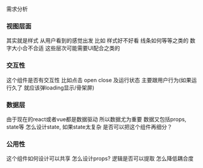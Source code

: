 
需求分析

### 视图层面

其实就是样式 从用户看到的感觉出发
比如 样式好不好看 线条如何等等之类的 数字大小合不合适
这些层次可能需要UI配合之类的


### 交互性

这个组件是否有交互性 比如点击 open close 及运行状态
主要跟用户行为(如果运行久了 就应该弹loading显示/骨架屏)

### 数据层
由于现在的react或者vue都是数据驱动
所以数据尤为重要
数据又包括props, state等
怎么设计state, 如果state太复杂 是否可以把这个组件再细分？


### 公用性
这个组件如何设计可以共享
怎么设计props?
逻辑是否可以提取
怎么降低耦合度
